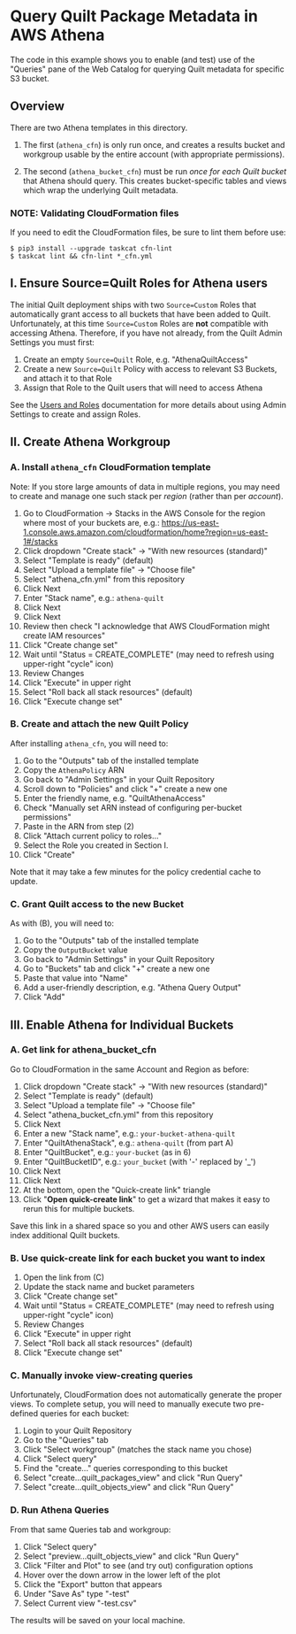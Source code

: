# Query Quilt Package Metadata in AWS Athena

The code in this example shows you to enable (and test) use of the "Queries"
pane of the Web Catalog for querying Quilt metadata for specific S3 bucket.

## Overview

There are two Athena templates in this directory.

1. The first (`athena_cfn`) is only run once, and creates a results bucket and
workgroup usable by the entire account (with appropriate permissions).

2. The second (`athena_bucket_cfn`) must be run *once for each Quilt bucket*
that Athena should query. This creates bucket-specific tables and views which
wrap the underlying Quilt metadata.

### NOTE: Validating CloudFormation files

If you need to edit the CloudFormation files, be sure to lint them before use:

```
$ pip3 install --upgrade taskcat cfn-lint
$ taskcat lint && cfn-lint *_cfn.yml
```

## I. Ensure Source=Quilt Roles for Athena users

The initial Quilt deployment ships with two `Source=Custom` Roles that
automatically grant access to all buckets that have been added to Quilt.
Unfortunately, at this time `Source=Custom` Roles are **not** compatible with accessing
Athena.  Therefore, if you have not already, from the Quilt Admin Settings you
must first:

1. Create an empty `Source=Quilt` Role, e.g. "AthenaQuiltAccess"
1. Create a new `Source=Quilt` Policy with access to relevant S3 Buckets, and attach it to that Role
3. Assign that Role to the Quilt users that will need to access Athena

See the [Users and Roles](https://docs.quiltdata.com/catalog/admin)
documentation for more details about using Admin Settings to create and assign Roles.

## II. Create Athena Workgroup

### A. Install `athena_cfn` CloudFormation template

Note: If you store large amounts of data in multiple regions, you may need to
create and manage one such stack per _region_ (rather than per _account_).

1. Go to CloudFormation -> Stacks in the AWS Console for the region where most
of your buckets are, e.g.:
https://us-east-1.console.aws.amazon.com/cloudformation/home?region=us-east-1#/stacks
2. Click dropdown "Create stack" -> "With new resources (standard)"
3. Select "Template is ready" (default)
4. Select "Upload a template file" -> "Choose file"
5. Select "athena_cfn.yml" from this repository
6. Click Next
7. Enter "Stack name", e.g.: `athena-quilt`
9. Click Next
10. Click Next
11. Review then check "I acknowledge that AWS CloudFormation might create IAM resources"
12. Click "Create change set"
13. Wait until "Status = CREATE_COMPLETE" (may need to refresh using upper-right "cycle" icon)
14. Review Changes
15. Click "Execute" in upper right
16. Select "Roll back all stack resources" (default)
17. Click "Execute change set"

### B. Create and attach the new Quilt Policy

After installing `athena_cfn`, you will need to:

1. Go to the "Outputs" tab of the installed template
2. Copy the `AthenaPolicy` ARN
3. Go back to "Admin Settings" in your Quilt Repository
4. Scroll down to "Policies" and click "+" create a new one
5. Enter the friendly name, e.g. "QuiltAthenaAccess"
6. Check "Manually set ARN instead of configuring per-bucket permissions"
7. Paste in the ARN from step (2)
8. Click "Attach current policy to roles..."
9. Select the Role you created in Section I.
10. Click "Create"

Note that it may take a few minutes for the policy credential cache to update.

### C. Grant Quilt access to the new Bucket

As with (B), you will need to:

1. Go to the "Outputs" tab of the installed template
2. Copy the `OutputBucket` value
3. Go back to "Admin Settings" in your Quilt Repository
4. Go to "Buckets" tab and click "+" create a new one
5. Paste that value into "Name"
6. Add a user-friendly description, e.g. "Athena Query Output"
7. Click "Add"

## III. Enable Athena for Individual Buckets

### A. Get link for athena_bucket_cfn

Go to CloudFormation in the same Account and Region as before:

1. Click dropdown "Create stack" -> "With new resources (standard)"
2. Select "Template is ready" (default)
3. Select "Upload a template file" -> "Choose file"
4. Select "athena_bucket_cfn.yml" from this repository
5. Click Next
6. Enter a new "Stack name", e.g.: `your-bucket-athena-quilt`
7. Enter "QuiltAthenaStack", e.g.: `athena-quilt` (from part A)
8. Enter "QuiltBucket", e.g.: `your-bucket` (as in 6)
9. Enter "QuiltBucketID", e.g.: `your_bucket` (with '-' replaced by '_')
10. Click Next
11. Click Next
12. At the bottom, open the "Quick-create link" triangle
13. Click "**Open quick-create link**" to get a wizard that makes it easy to
rerun this for multiple buckets.

Save this link in a shared space so you and other AWS users can easily index additional Quilt buckets.

### B. Use quick-create link for each bucket you want to index

1. Open the link from (C)
2. Update the stack name and bucket parameters
3. Click "Create change set"
4. Wait until "Status = CREATE_COMPLETE" (may need to refresh using upper-right "cycle" icon)
5. Review Changes
6. Click "Execute" in upper right
7. Select "Roll back all stack resources" (default)
8. Click "Execute change set"

### C. Manually invoke view-creating queries

Unfortunately, CloudFormation does not automatically generate the proper views.
To complete setup, you will need to manually execute two pre-defined queries for each bucket:

1. Login to your Quilt Repository
2. Go to the "Queries" tab
3. Click "Select workgroup" (matches the stack name you chose)
4. Click "Select query"
5. Find the "create..." queries corresponding to this bucket
5. Select "create...quilt_packages_view" and click "Run Query"
6. Select "create...quilt_objects_view" and click "Run Query"

### D. Run Athena Queries

From that same Queries tab and workgroup:

1. Click "Select query"
2. Select "preview...quilt_objects_view" and click "Run Query"
3. Click "Filter and Plot" to see (and try out) configuration options
4. Hover over the down arrow in the lower left of the plot
5. Click the "Export" button that appears
6. Under "Save As" type "<bucket-name>-test"
7. Select Current view "<bucket-name>-test.csv"

The results will be saved on your local machine.

